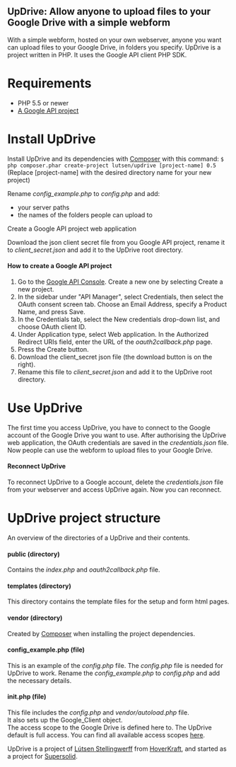 UpDrive: Allow anyone to upload files to your Google Drive with a simple webform
--------------------------------------------------------------------------------

With a simple webform, hosted on your own webserver, anyone you want can upload files to your Google Drive, in folders you specify. UpDrive is a project written in PHP. It uses the Google API client PHP SDK.



Requirements
============

- PHP 5.5 or newer
- [A Google API project](https://console.developers.google.com/apis/library)


Install UpDrive
===============

Install UpDrive and its dependencies with [Composer](https://getcomposer.org/) with this command: `$ php composer.phar create-project lutsen/updrive [project-name] 0.5`  
(Replace [project-name] with the desired directory name for your new project)  

Rename *config_example.php* to *config.php* and add:
- your server paths
- the names of the folders people can upload to  

Create a Google API project web application  

Download the json client secret file from you Google API project, rename it to *client_secret.json* and add it to the UpDrive root directory.  


#### How to create a Google API project ####

1. Go to the [Google API Console](https://console.developers.google.com/project/_/apiui/apis/library). Create a new one by selecting Create a new project.
2. In the sidebar under "API Manager", select Credentials, then select the OAuth consent screen tab. Choose an Email Address, specify a Product Name, and press Save.
3. In the Credentials tab, select the New credentials drop-down list, and choose OAuth client ID.
4. Under Application type, select Web application. In the Authorized Redirect URIs field, enter the URL of the *oauth2callback.php* page.
5. Press the Create button.
6. Download the client_secret json file (the download button is on the right).
7. Rename this file to *client_secret.json* and add it to the UpDrive root directory.



Use UpDrive
===========

The first time you access UpDrive, you have to connect to the Google account of the Google Drive you want to use. After authorising the UpDrive web application, the OAuth credentials are saved in the *credentials.json* file. Now people can use the webform to upload files to your Google Drive.  


#### Reconnect UpDrive ####

To reconnect UpDrive to a Google account, delete the *credentials.json* file from your webserver and access UpDrive again. Now you can reconnect.



UpDrive project structure
=========================

An overview of the directories of a UpDrive and their contents.



#### public (directory) ####

Contains the *index.php* and *oauth2callback.php* file.


#### templates (directory) ####

This directory contains the template files for the setup and form html pages.


#### vendor (directory) ####

Created by [Composer](https://getcomposer.org/) when installing the project dependencies.


#### config_example.php (file) ####

This is an example of the *config.php* file. The *config.php* file is needed for UpDrive to work. Rename the *config_example.php* to *config.php* and add the necessary details.


#### init.php (file) ####

This file includes the *config.php* and *vendor/autoload.php* file.  
It also sets up the Google_Client object.  
The access scope to the Google Drive is defined here to. The UpDrive default is full access. You can find all available access scopes [here](https://developers.google.com/drive/v3/web/about-auth).



UpDrive is a project of [Lútsen Stellingwerff](http://lutsen.land/) from [HoverKraft](http://www.hoverkraft.nl/), and started as a project for [Supersolid](https://www.supersolid.nl/).